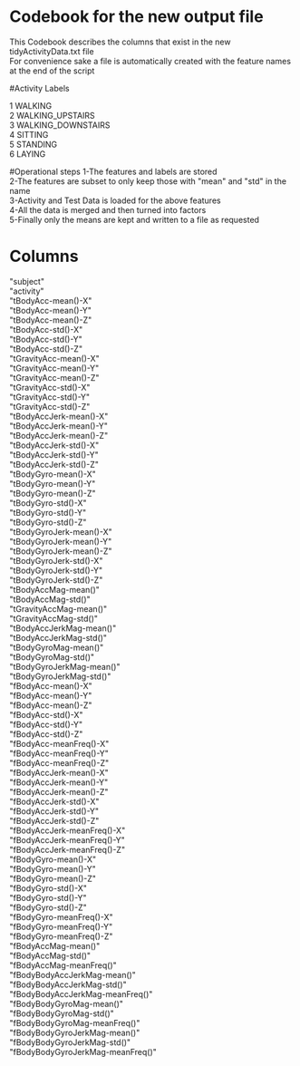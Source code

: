# Codebook for the new output file

This Codebook describes the columns that exist in the new tidyActivityData.txt file <br>
For convenience sake a file is automatically created with the feature names at the end of the script

#Activity Labels

1 WALKING<br>
2 WALKING_UPSTAIRS<br>
3 WALKING_DOWNSTAIRS<br>
4 SITTING<br>
5 STANDING<br>
6 LAYING<br>

#Operational steps
1-The features and labels are stored <br>
2-The features are subset to only keep those with "mean" and "std" in the name<br>
3-Activity and Test Data is loaded for the above features<br>
4-All the data is merged and then turned into factors<br>
5-Finally only the means are kept and written to a file as requested<br>

# Columns
"subject" <br>
"activity"<br>
"tBodyAcc-mean()-X"<br>
"tBodyAcc-mean()-Y"<br>
"tBodyAcc-mean()-Z"<br>
"tBodyAcc-std()-X"<br>
"tBodyAcc-std()-Y"<br>
"tBodyAcc-std()-Z"<br>
"tGravityAcc-mean()-X"<br>
"tGravityAcc-mean()-Y"<br>
"tGravityAcc-mean()-Z"<br>
"tGravityAcc-std()-X"<br>
"tGravityAcc-std()-Y"<br>
"tGravityAcc-std()-Z"<br>
"tBodyAccJerk-mean()-X"<br>
"tBodyAccJerk-mean()-Y"<br>
"tBodyAccJerk-mean()-Z"<br>
"tBodyAccJerk-std()-X"<br>
"tBodyAccJerk-std()-Y"<br>
"tBodyAccJerk-std()-Z"<br>
"tBodyGyro-mean()-X"<br>
"tBodyGyro-mean()-Y"<br>
"tBodyGyro-mean()-Z"<br>
"tBodyGyro-std()-X"<br>
"tBodyGyro-std()-Y"<br>
"tBodyGyro-std()-Z"<br>
"tBodyGyroJerk-mean()-X"<br>
"tBodyGyroJerk-mean()-Y"<br>
"tBodyGyroJerk-mean()-Z"<br>
"tBodyGyroJerk-std()-X"<br>
"tBodyGyroJerk-std()-Y"<br>
"tBodyGyroJerk-std()-Z"<br>
"tBodyAccMag-mean()"<br>
"tBodyAccMag-std()"<br>
"tGravityAccMag-mean()"<br>
"tGravityAccMag-std()"<br>
"tBodyAccJerkMag-mean()"<br>
"tBodyAccJerkMag-std()"<br>
"tBodyGyroMag-mean()"<br>
"tBodyGyroMag-std()"<br>
"tBodyGyroJerkMag-mean()"<br>
"tBodyGyroJerkMag-std()"<br>
"fBodyAcc-mean()-X"<br>
"fBodyAcc-mean()-Y"<br>
"fBodyAcc-mean()-Z"<br>
"fBodyAcc-std()-X"<br>
"fBodyAcc-std()-Y"<br>
"fBodyAcc-std()-Z"<br>
"fBodyAcc-meanFreq()-X"<br>
"fBodyAcc-meanFreq()-Y"<br>
"fBodyAcc-meanFreq()-Z"<br>
"fBodyAccJerk-mean()-X"<br>
"fBodyAccJerk-mean()-Y"<br>
"fBodyAccJerk-mean()-Z"<br>
"fBodyAccJerk-std()-X"<br>
"fBodyAccJerk-std()-Y"<br>
"fBodyAccJerk-std()-Z"<br>
"fBodyAccJerk-meanFreq()-X"<br>
"fBodyAccJerk-meanFreq()-Y"<br>
"fBodyAccJerk-meanFreq()-Z"<br>
"fBodyGyro-mean()-X"<br>
"fBodyGyro-mean()-Y"<br>
"fBodyGyro-mean()-Z"<br>
"fBodyGyro-std()-X"<br>
"fBodyGyro-std()-Y"<br>
"fBodyGyro-std()-Z"<br>
"fBodyGyro-meanFreq()-X"<br>
"fBodyGyro-meanFreq()-Y"<br>
"fBodyGyro-meanFreq()-Z"<br>
"fBodyAccMag-mean()"<br>
"fBodyAccMag-std()"<br>
"fBodyAccMag-meanFreq()"<br>
"fBodyBodyAccJerkMag-mean()"<br>
"fBodyBodyAccJerkMag-std()"<br>
"fBodyBodyAccJerkMag-meanFreq()"<br>
"fBodyBodyGyroMag-mean()"<br>
"fBodyBodyGyroMag-std()"<br>
"fBodyBodyGyroMag-meanFreq()"<br>
"fBodyBodyGyroJerkMag-mean()"<br>
"fBodyBodyGyroJerkMag-std()"<br>
"fBodyBodyGyroJerkMag-meanFreq()"<br>
